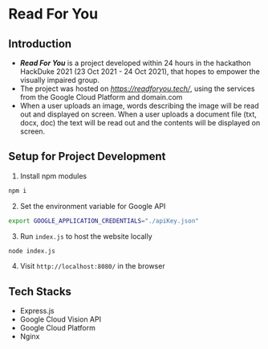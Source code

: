 # Read For You

## Introduction
* ***Read For You*** is a project developed within 24 hours in the hackathon HackDuke 2021 (23 Oct 2021 - 24 Oct 2021), that hopes to empower the visually impaired group.
* The project was hosted on *https://readforyou.tech/*, using the services from the Google Cloud Platform and domain.com
* When a user uploads an image, words describing the image will be read out and displayed on screen. When a user uploads a document file (txt, docx, doc) the text will be read out and the contents will be displayed on screen.

## Setup for Project Development
1. Install npm modules
```bash
npm i
```

2. Set the environment variable for Google API
```bash
export GOOGLE_APPLICATION_CREDENTIALS="./apiKey.json"
```

3. Run ```index.js``` to host the website locally
```bash
node index.js
```

4. Visit ```http://localhost:8080/``` in the browser

## Tech Stacks
* Express.js
* Google Cloud Vision API
* Google Cloud Platform
* Nginx